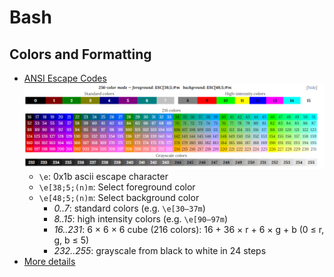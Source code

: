 # Bash

## Colors and Formatting

- [ANSI Escape Codes](https://www.wikiwand.com/en/ANSI_escape_code)
  ![](../_assets/terminal-ansi-escape-codes.png)
  - `\e`:  0x1b ascii escape character
  - `\e[38;5;(n)m`: Select foreground color
  - `\e[48;5;(n)m`: Select background color
    - _0..7_:  standard colors (e.g. `\e[30–37m`)
    - _8..15_:  high intensity colors (e.g. `\e[90–97m`)
    - _16..231_:  6 × 6 × 6 cube (216 colors): 16 + 36 × r + 6 × g + b (0 ≤ r, g, b ≤ 5)
    - _232..255_:  grayscale from black to white in 24 steps
- [More details](https://misc.flogisoft.com/bash/tip_colors_and_formatting)
